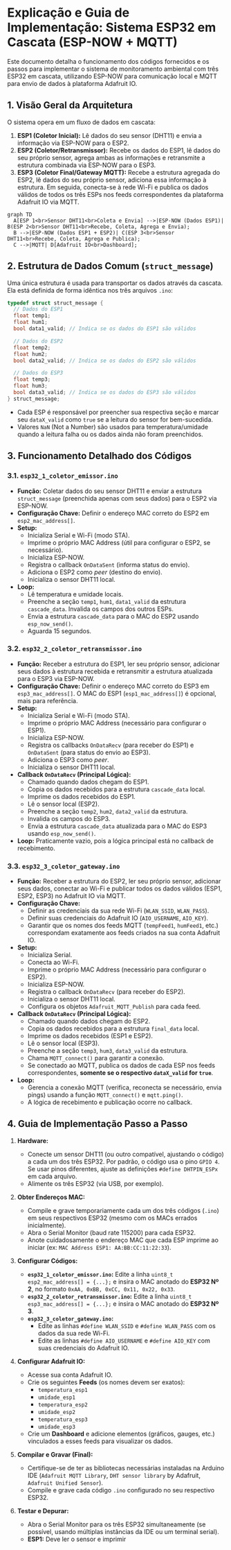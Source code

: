 # Explicação e Guia de Implementação: Sistema ESP32 em Cascata (ESP-NOW + MQTT)

Este documento detalha o funcionamento dos códigos fornecidos e os passos para implementar o sistema de monitoramento ambiental com três ESP32 em cascata, utilizando ESP-NOW para comunicação local e MQTT para envio de dados à plataforma Adafruit IO.

## 1. Visão Geral da Arquitetura

O sistema opera em um fluxo de dados em cascata:

1.  **ESP1 (Coletor Inicial):** Lê dados do seu sensor (DHT11) e envia a informação via ESP-NOW para o ESP2.
2.  **ESP2 (Coletor/Retransmissor):** Recebe os dados do ESP1, lê dados do seu próprio sensor, agrega ambas as informações e retransmite a estrutura combinada via ESP-NOW para o ESP3.
3.  **ESP3 (Coletor Final/Gateway MQTT):** Recebe a estrutura agregada do ESP2, lê dados do seu próprio sensor, adiciona essa informação à estrutura. Em seguida, conecta-se à rede Wi-Fi e publica os dados válidos de todos os três ESPs nos feeds correspondentes da plataforma Adafruit IO via MQTT.

```mermaid
graph TD
  A[ESP 1<br>Sensor DHT11<br>Coleta e Envia] -->|ESP-NOW (Dados ESP1)| B(ESP 2<br>Sensor DHT11<br>Recebe, Coleta, Agrega e Envia);
  B -->|ESP-NOW (Dados ESP1 + ESP2)| C(ESP 3<br>Sensor DHT11<br>Recebe, Coleta, Agrega e Publica);
  C -->|MQTT| D[Adafruit IO<br>Dashboard];
```

## 2. Estrutura de Dados Comum (`struct_message`)

Uma única estrutura é usada para transportar os dados através da cascata. Ela está definida de forma idêntica nos três arquivos `.ino`:

```c++
typedef struct struct_message {
  // Dados do ESP1
  float temp1;
  float hum1;
  bool data1_valid; // Indica se os dados do ESP1 são válidos

  // Dados do ESP2
  float temp2;
  float hum2;
  bool data2_valid; // Indica se os dados do ESP2 são válidos

  // Dados do ESP3
  float temp3;
  float hum3;
  bool data3_valid; // Indica se os dados do ESP3 são válidos
} struct_message;
```

*   Cada ESP é responsável por preencher sua respectiva seção e marcar seu `dataX_valid` como `true` se a leitura do sensor for bem-sucedida.
*   Valores `NaN` (Not a Number) são usados para temperatura/umidade quando a leitura falha ou os dados ainda não foram preenchidos.

## 3. Funcionamento Detalhado dos Códigos

### 3.1. `esp32_1_coletor_emissor.ino`

*   **Função:** Coletar dados do seu sensor DHT11 e enviar a estrutura `struct_message` (preenchida apenas com seus dados) para o ESP2 via ESP-NOW.
*   **Configuração Chave:** Definir o endereço MAC correto do ESP2 em `esp2_mac_address[]`.
*   **Setup:**
    *   Inicializa Serial e Wi-Fi (modo STA).
    *   Imprime o próprio MAC Address (útil para configurar o ESP2, se necessário).
    *   Inicializa ESP-NOW.
    *   Registra o callback `OnDataSent` (informa status do envio).
    *   Adiciona o ESP2 como *peer* (destino do envio).
    *   Inicializa o sensor DHT11 local.
*   **Loop:**
    *   Lê temperatura e umidade locais.
    *   Preenche a seção `temp1`, `hum1`, `data1_valid` da estrutura `cascade_data`. Invalida os campos dos outros ESPs.
    *   Envia a estrutura `cascade_data` para o MAC do ESP2 usando `esp_now_send()`.
    *   Aguarda 15 segundos.

### 3.2. `esp32_2_coletor_retransmissor.ino`

*   **Função:** Receber a estrutura do ESP1, ler seu próprio sensor, adicionar seus dados à estrutura recebida e retransmitir a estrutura atualizada para o ESP3 via ESP-NOW.
*   **Configuração Chave:** Definir o endereço MAC correto do ESP3 em `esp3_mac_address[]`. O MAC do ESP1 (`esp1_mac_address[]`) é opcional, mais para referência.
*   **Setup:**
    *   Inicializa Serial e Wi-Fi (modo STA).
    *   Imprime o próprio MAC Address (necessário para configurar o ESP1).
    *   Inicializa ESP-NOW.
    *   Registra os callbacks `OnDataRecv` (para receber do ESP1) e `OnDataSent` (para status do envio ao ESP3).
    *   Adiciona o ESP3 como *peer*.
    *   Inicializa o sensor DHT11 local.
*   **Callback `OnDataRecv` (Principal Lógica):**
    *   Chamado quando dados chegam do ESP1.
    *   Copia os dados recebidos para a estrutura `cascade_data` local.
    *   Imprime os dados recebidos do ESP1.
    *   Lê o sensor local (ESP2).
    *   Preenche a seção `temp2`, `hum2`, `data2_valid` da estrutura.
    *   Invalida os campos do ESP3.
    *   Envia a estrutura `cascade_data` atualizada para o MAC do ESP3 usando `esp_now_send()`.
*   **Loop:** Praticamente vazio, pois a lógica principal está no callback de recebimento.

### 3.3. `esp32_3_coletor_gateway.ino`

*   **Função:** Receber a estrutura do ESP2, ler seu próprio sensor, adicionar seus dados, conectar ao Wi-Fi e publicar todos os dados válidos (ESP1, ESP2, ESP3) no Adafruit IO via MQTT.
*   **Configuração Chave:**
    *   Definir as credenciais da sua rede Wi-Fi (`WLAN_SSID`, `WLAN_PASS`).
    *   Definir suas credenciais do Adafruit IO (`AIO_USERNAME`, `AIO_KEY`).
    *   Garantir que os nomes dos feeds MQTT (`tempFeed1`, `humFeed1`, etc.) correspondam exatamente aos feeds criados na sua conta Adafruit IO.
*   **Setup:**
    *   Inicializa Serial.
    *   Conecta ao Wi-Fi.
    *   Imprime o próprio MAC Address (necessário para configurar o ESP2).
    *   Inicializa ESP-NOW.
    *   Registra o callback `OnDataRecv` (para receber do ESP2).
    *   Inicializa o sensor DHT11 local.
    *   Configura os objetos `Adafruit_MQTT_Publish` para cada feed.
*   **Callback `OnDataRecv` (Principal Lógica):**
    *   Chamado quando dados chegam do ESP2.
    *   Copia os dados recebidos para a estrutura `final_data` local.
    *   Imprime os dados recebidos (ESP1 e ESP2).
    *   Lê o sensor local (ESP3).
    *   Preenche a seção `temp3`, `hum3`, `data3_valid` da estrutura.
    *   Chama `MQTT_connect()` para garantir a conexão.
    *   Se conectado ao MQTT, publica os dados de cada ESP nos feeds correspondentes, **somente se o respectivo `dataX_valid` for `true`**.
*   **Loop:**
    *   Gerencia a conexão MQTT (verifica, reconecta se necessário, envia pings) usando a função `MQTT_connect()` e `mqtt.ping()`.
    *   A lógica de recebimento e publicação ocorre no callback.

## 4. Guia de Implementação Passo a Passo

1.  **Hardware:**
    *   Conecte um sensor DHT11 (ou outro compatível, ajustando o código) a cada um dos três ESP32. Por padrão, o código usa o pino `GPIO 4`. Se usar pinos diferentes, ajuste as definições `#define DHTPIN_ESPx` em cada arquivo.
    *   Alimente os três ESP32 (via USB, por exemplo).

2.  **Obter Endereços MAC:**
    *   Compile e grave temporariamente cada um dos três códigos (`.ino`) em seus respectivos ESP32 (mesmo com os MACs errados inicialmente).
    *   Abra o Serial Monitor (baud rate 115200) para cada ESP32.
    *   Anote cuidadosamente o endereço MAC que cada ESP imprime ao iniciar (ex: `MAC Address ESP1: AA:BB:CC:11:22:33`).

3.  **Configurar Códigos:**
    *   **`esp32_1_coletor_emissor.ino`:** Edite a linha `uint8_t esp2_mac_address[] = {...};` e insira o MAC anotado do **ESP32 Nº 2**, no formato `0xAA, 0xBB, 0xCC, 0x11, 0x22, 0x33`.
    *   **`esp32_2_coletor_retransmissor.ino`:** Edite a linha `uint8_t esp3_mac_address[] = {...};` e insira o MAC anotado do **ESP32 Nº 3**.
    *   **`esp32_3_coletor_gateway.ino`:**
        *   Edite as linhas `#define WLAN_SSID` e `#define WLAN_PASS` com os dados da sua rede Wi-Fi.
        *   Edite as linhas `#define AIO_USERNAME` e `#define AIO_KEY` com suas credenciais do Adafruit IO.

4.  **Configurar Adafruit IO:**
    *   Acesse sua conta Adafruit IO.
    *   Crie os seguintes **Feeds** (os nomes devem ser exatos):
        *   `temperatura_esp1`
        *   `umidade_esp1`
        *   `temperatura_esp2`
        *   `umidade_esp2`
        *   `temperatura_esp3`
        *   `umidade_esp3`
    *   Crie um **Dashboard** e adicione elementos (gráficos, gauges, etc.) vinculados a esses feeds para visualizar os dados.

5.  **Compilar e Gravar (Final):**
    *   Certifique-se de ter as bibliotecas necessárias instaladas na Arduino IDE (`Adafruit MQTT Library`, `DHT sensor library` by Adafruit, `Adafruit Unified Sensor`).
    *   Compile e grave cada código `.ino` configurado no seu respectivo ESP32.

6.  **Testar e Depurar:**
    *   Abra o Serial Monitor para os três ESP32 simultaneamente (se possível, usando múltiplas instâncias da IDE ou um terminal serial).
    *   **ESP1:** Deve ler o sensor e imprimir 
